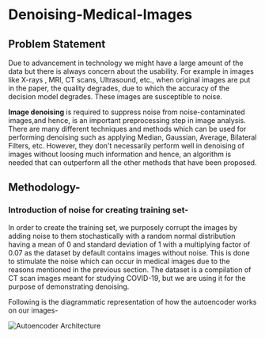 # Denoising-Medical-Images

## Problem Statement

Due to advancement in technology we might have a large amount of the data but there is always concern about the usability. For example in images like X-rays , MRI, CT scans, Ultrasound, etc., when original images are put in the paper, the quality degrades, due to which the accuracy of the decision model degrades. These images are susceptible to noise.

**Image denoising** is required to suppress noise from noise-contaminated images,and hence, is an important preprocessing step in image analysis. There are many different techniques and methods which can be used for performing denoising such as applying Median, Gaussian, Average, Bilateral Filters, etc. However, they don't necessarily perform well in denoising of images without loosing much information and hence, an algorithm is needed that can outperform all the other methods that have been proposed.

## Methodology-

### Introduction of noise for creating training set-
In order to create the training set, we purposely corrupt the images by adding noise to them stochastically with a random normal distribution having a mean of 0 and standard deviation of 1 with a multiplying factor of 0.07 as the dataset by default contains images without noise. This is done to stimulate the noise which can occur in medical images due to the reasons mentioned in the previous section. The dataset is a compilation of CT scan images meant for studying COVID-19, but we are using it for the purpose of demonstrating denoising.


Following is the diagrammatic representation of how the autoencoder works on our images-

![Autoencoder Architecture](https://user-images.githubusercontent.com/42516515/95081968-f92cf180-0737-11eb-92cd-32453c3060bb.png)
